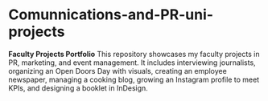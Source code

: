 # Comunnications-and-PR-uni-projects
**Faculty Projects Portfolio**    This repository showcases my faculty projects in PR, marketing, and event management. It includes interviewing journalists, organizing an Open Doors Day with visuals, creating an employee newspaper, managing a cooking blog, growing an Instagram profile to meet KPIs, and designing a booklet in InDesign.
